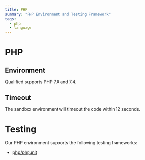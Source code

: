 ```yaml
---
title: PHP
summary: "PHP Environment and Testing Framework"
tags:
  - php
  - language
---
```


# PHP

## Environment

Qualified supports PHP 7.0 and 7.4.

## Timeout

The sandbox environment will timeout the code within 12 seconds.

# Testing

Our PHP environment supports the following testing frameworks:

- [php/phpunit](/languages/php/phpunit)
